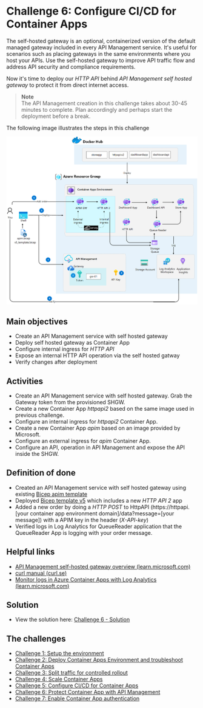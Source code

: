 # Challenge 6: Configure CI/CD for Container Apps
The self-hosted gateway is an optional, containerized version of the default managed gateway included in every API Management service. It's useful for scenarios such as placing gateways in the same environments where you host your APIs. Use the self-hosted gateway to improve API traffic flow and address API security and compliance requirements.

Now it's time to deploy our _HTTP API_ behind _API Management self hosted gateway_ to protect it from direct internet access.

> **Note**<br>
> The API Management creation in this challenge takes about 30-45 minutes to complete. Plan accordingly and perhaps start the deployment before a break.



The following image illustrates the steps in this challenge

![](images/challenge-6-overview.png)


## Main objectives
- Create an API Management service with self hosted gateway
- Deploy self hosted gateway as Container App
- Configure internal ingress for _HTTP API_
- Expose an internal HTTP API operation via the self hosted gatway
- Verify changes after deployment


## Activities

- Create an API Management service with self hosted gateway. Grab the Gateway token from the provisioned SHGW.
- Create a new Container App _httpapi2_ based on the same image used in previous challenge.
- Configure an internal ingress for _httpapi2_ Container App. 
- Create a new Container App _apim_ based on an image provided by Microsoft.
- Configure an external ingress for _apim_ Container App.
- Configure an API, operation in API Management and expose the API inside the SHGW.



## Definition of done
- Created an API Management service with self hosted gateway using existing [Bicep apim template](apim.bicep)
- Deployed [Bicep template v5](v5_template.bicep) which includes a new _HTTP API 2_ app
- Added a new order by doing a _HTTP POST_ to HttpAPI (https://httpapi.[your container app environment domain]/data?message=[your message]) with a APIM key in the header (_X-API-key_) 
- Verified logs in Log Analytics for QueueReader application that the QueueReader App is logging with your order message.
 

## Helpful links
- [API Management self-hosted gateway overview (learn.microsoft.com)](https://docs.microsoft.com/en-us/azure/api-management/self-hosted-gateway-overview)
- [curl manual (curl.se)](https://curl.se/docs/manual.html)
- [Monitor logs in Azure Container Apps with Log Analytics (learn.microsoft.com)](https://learn.microsoft.com/en-us/azure/container-apps/log-monitoring?tabs=bash)

## Solution
- View the solution here: [Challenge 6 - Solution](solution6.md)

## The challenges

- [Challenge 1: Setup the environment](challenge1.md)
- [Challenge 2: Deploy Container Apps Environment and troubleshoot Container Apps](challenge2.md)
- [Challenge 3: Split traffic for controlled rollout](challenge3.md)
- [Challenge 4: Scale Container Apps](challenge4.md)
- [Challenge 5: Configure CI/CD for Container Apps](challenge5.md)
- [Challenge 6: Protect Container App with API Management](challenge6.md)
- [Challenge 7: Enable Container App authentication](challenge7.md)



